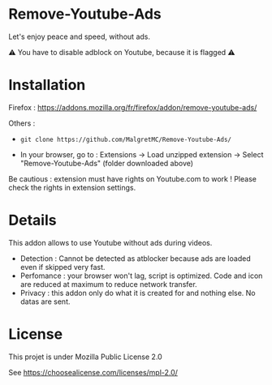 # Remove-Youtube-Ads
Let's enjoy peace and speed, without ads.

⚠️ You have to disable adblock on Youtube, because it is flagged ⚠️

# Installation

Firefox : https://addons.mozilla.org/fr/firefox/addon/remove-youtube-ads/

Others : 

-     git clone https://github.com/MalgretMC/Remove-Youtube-Ads/
- In your browser, go to : Extensions -> Load unzipped extension -> Select "Remove-Youtube-Ads" (folder downloaded above)

Be cautious : extension must have rights on Youtube.com to work ! 
              Please check the rights in extension settings.

# Details

This addon allows to use Youtube without ads during videos.

- Detection : Cannot be detected as atblocker because ads are loaded even if skipped very fast.
- Perfomance : your browser won't lag, script is optimized. Code and icon are reduced at maximum to reduce network transfer.
- Privacy : this addon only do what it is created for and nothing else. No datas are sent.

# License

This projet is under Mozilla Public License 2.0

See https://choosealicense.com/licenses/mpl-2.0/
